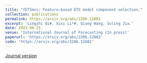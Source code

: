 ```yaml
---
title: "fETSmcs: Feature-based ETS model component selection."
collection: publications
permalink: https://arxiv.org/abs/2206.12882
excerpt: 'Lingzhi Qi#, Xixi Li*#, Qiang Wang, Suling Jia.'
date: 2022-06-25
venue: 'International Journal of Forecasting (In press)'
paperurl: 'https://arxiv.org/abs/2206.12882'
code: 'https://arxiv.org/abs/2206.12882'
---
```

[Journal version](chrome-extension://efaidnbmnnnibpcajpcglclefindmkaj/viewer.html?pdfurl=https%3A%2F%2Fwww.tandfonline.com%2Fdoi%2Fpdf%2F10.1080%2F00207543.2021.2022800%3Fcasa_token%3DUvM0PEcdewwAAAAA%3AP6hH7MCKMA4dPtAJtKjN7Z4M-0YbPhEgJRXrFYg2kL6-LAqPrEsAem-G8IWfRt565XviksfLbkV2gQ)

